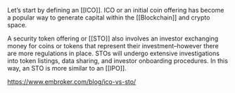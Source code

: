 Let’s start by defining an [[ICO]]. ICO or an initial coin offering has become a popular way to generate capital within the [[Blockchain]] and crypto space.

A security token offering or [[STO]] also involves an investor exchanging money for coins or tokens that represent their investment–however there are more regulations in place. STOs will undergo extensive investigations into token listings, data sharing, and investor onboarding procedures. In this way, an STO is more similar to an [[IPO]].

https://www.embroker.com/blog/ico-vs-sto/